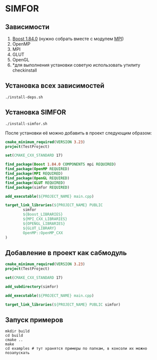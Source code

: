 # SIMFOR

## Зависимости
1) [Boost 1.84.0](https://www.boost.org/users/history/version_1_84_0.html) (нужно собрать вместе с модулем [MPI](https://www.boost.org/doc/libs/master/doc/html/mpi/getting_started.html))
2) OpenMP
3) MPI
4) GLUT 
5) OpenGL
6) \*для выполнения установки советую использовать утилиту checkinstall 

## Установка всех зависимостей
```shell
./install-deps.sh
```

## Установка SIMFOR
```shell
./install-simfor.sh
```

После установки её можно добавить в проект следующим образом:
```cmake
cmake_minimum_required(VERSION 3.23)
project(TestProject)

set(CMAKE_CXX_STANDARD 17)

find_package(Boost 1.84.0 COMPONENTS mpi REQUIRED)
find_package(OpenMP REQUIRED)
find_package(MPI REQUIRED)
find_package(OpenGL REQUIRED)
find_package(GLUT REQUIRED)
find_package(simfor REQUIRED)

add_executable(${PROJECT_NAME} main.cpp)

target_link_libraries(${PROJECT_NAME} PUBLIC
        simfor
        ${Boost_LIBRARIES}
        ${MPI_CXX_LIBRARIES}
        ${OPENGL_LIBRARIES}
        ${GLUT_LIBRARY}
        OpenMP::OpenMP_CXX
)
```

## Добавление в проект как сабмодуль
```cmake
cmake_minimum_required(VERSION 3.23)
project(TestProject)

set(CMAKE_CXX_STANDARD 17)

add_subdirectory(simfor)

add_executable(${PROJECT_NAME} main.cpp)

target_link_libraries(${PROJECT_NAME} PUBLIC simfor)
```

## Запуск примеров
```shell
mkdir build
cd build
cmake ..
make
cd examples # тут хранятся примеры по папкам, в консоли их можно позапускать
```
